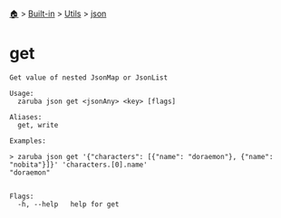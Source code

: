 <!--startTocHeader-->
[🏠](../../../README.md) > [Built-in](../../README.md) > [Utils](../README.md) > [json](README.md)
# get
<!--endTocHeader-->

```
Get value of nested JsonMap or JsonList

Usage:
  zaruba json get <jsonAny> <key> [flags]

Aliases:
  get, write

Examples:

> zaruba json get '{"characters": [{"name": "doraemon"}, {"name": "nobita"}]}' 'characters.[0].name'
"doraemon"


Flags:
  -h, --help   help for get

```

<!--startTocSubtopic-->
<!--endTocSubtopic-->